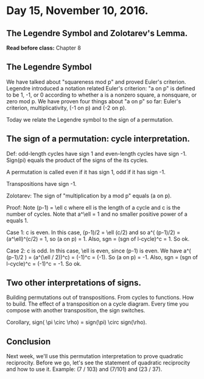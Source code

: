 # Day 15,  November 10, 2016.
## The Legendre Symbol and Zolotarev's Lemma.

**Read before class:**  Chapter 8

## The Legendre Symbol

We have talked about "squareness mod p" and proved Euler's criterion.  Legendre introduced a notation related Euler's criterion:  "a on p" is defined to be 1, -1, or 0 according to whether a is a nonzero square, a nonsquare, or zero mod p.  We have proven four things about "a on p" so far:  Euler's criterion, multiplicativity, (-1 on p) and (-2 on p).

Today we relate the Legendre symbol to the sign of a permutation.

## The sign of a permutation:  cycle interpretation.

Def:  odd-length cycles have sign 1 and even-length cycles have sign -1.  Sign(pi) equals the product of the signs of the its cycles.

A permutation is called even if it has sign 1, odd if it has sign -1.

Transpositions have sign -1.

Zolotarev:  The sign of "multiplication by a mod p" equals (a on p).

Proof:  Note (p-1) = \ell c where ell is the length of a cycle and c is the number of cycles.  Note that a^\ell = 1 and no smaller positive power of a equals 1.  

Case 1:  c is even.  In this case, (p-1)/2 = \ell (c/2) and so a^( (p-1)/2) = (a^\ell)^(c/2) = 1, so (a on p) = 1.  Also, sgn = (sgn of l-cycle)^c = 1.  So ok.

Case 2:  c is odd.  In this case, \ell is even, since (p-1) is even.  We have a^( (p-1)/2 ) = (a^(\ell / 2))^c) = (-1)^c = (-1). So (a on p) = -1.  Also, sgn = (sgn of l-cycle)^c = (-1)^c = -1.  So ok.

## Two other interpretations of signs.

Building permutations out of transpositions.  From cycles to functions.  How to build.  The effect of a transposition on a cycle diagram.  Every time you compose with another transposition, the sign switches.  

Corollary, sign( \pi \circ \rho) = sign(\pi) \circ sign(\rho).

## Conclusion

Next week, we'll use this permutation interpretation to prove quadratic reciprocity.  Before we go, let's see the statement of quadratic reciprocity and how to use it.  Example:  (7 / 103) and (7/101) and (23 / 37).   

